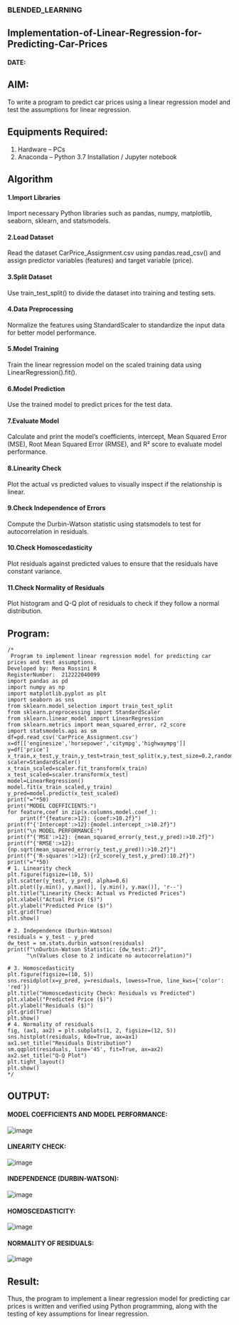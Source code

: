 ### BLENDED_LEARNING
## Implementation-of-Linear-Regression-for-Predicting-Car-Prices
#### DATE:
## AIM:
To write a program to predict car prices using a linear regression model and test the assumptions for linear regression.

## Equipments Required:
1. Hardware – PCs
2. Anaconda – Python 3.7 Installation / Jupyter notebook

## Algorithm
#### 1.Import Libraries
Import necessary Python libraries such as pandas, numpy, matplotlib, seaborn, sklearn, and statsmodels.

#### 2.Load Dataset
Read the dataset CarPrice_Assignment.csv using pandas.read_csv() and assign predictor variables (features) and target variable (price).

#### 3.Split Dataset
Use train_test_split() to divide the dataset into training and testing sets.

#### 4.Data Preprocessing
Normalize the features using StandardScaler to standardize the input data for better model performance.

#### 5.Model Training
Train the linear regression model on the scaled training data using LinearRegression().fit().

#### 6.Model Prediction
Use the trained model to predict prices for the test data.

#### 7.Evaluate Model
Calculate and print the model’s coefficients, intercept, Mean Squared Error (MSE), Root Mean Squared Error (RMSE), and R² score to evaluate model performance.

#### 8.Linearity Check
Plot the actual vs predicted values to visually inspect if the relationship is linear.

#### 9.Check Independence of Errors
Compute the Durbin-Watson statistic using statsmodels to test for autocorrelation in residuals.

#### 10.Check Homoscedasticity
Plot residuals against predicted values to ensure that the residuals have constant variance.

#### 11.Check Normality of Residuals
Plot histogram and Q-Q plot of residuals to check if they follow a normal distribution.
## Program:
```
/*
 Program to implement linear regression model for predicting car prices and test assumptions.
Developed by: Mena Rossini R
RegisterNumber:  212222040099
import pandas as pd
import numpy as np
import matplotlib.pyplot as plt
import seaborn as sns
from sklearn.model_selection import train_test_split
from sklearn.preprocessing import StandardScaler
from sklearn.linear_model import LinearRegression
from sklearn.metrics import mean_squared_error, r2_score
import statsmodels.api as sm
df=pd.read_csv('CarPrice_Assignment.csv')
x=df[['enginesize','horsepower','citympg','highwaympg']]
y=df['price']
x_train,x_test,y_train,y_test=train_test_split(x,y,test_size=0.2,random_state=42)
scaler=StandardScaler()
x_train_scaled=scaler.fit_transform(x_train)
x_test_scaled=scaler.transform(x_test)
model=LinearRegression()
model.fit(x_train_scaled,y_train)
y_pred=model.predict(x_test_scaled)
print("="*50)
print("MODEL COEFFICIENTS:")
for feature,coef in zip(x.columns,model.coef_):
    print(f"{feature:>12}: {coef:>10.2f}")
print(f"{'Intercept':>12}:{model.intercept_:>10.2f}")
print("\n MODEL PERFORMANCE:")
print(f"{'MSE':>12}: {mean_squared_error(y_test,y_pred):>10.2f}")
print(f"{'RMSE':>12}:{np.sqrt(mean_squared_error(y_test,y_pred)):>10.2f}")
print(f"{'R-squares':>12}:{r2_score(y_test,y_pred):10.2f}")
print("="*50)
# 1. Linearity check
plt.figure(figsize=(10, 5))
plt.scatter(y_test, y_pred, alpha=0.6)
plt.plot([y.min(), y.max()], [y.min(), y.max()], 'r--')
plt.title("Linearity Check: Actual vs Predicted Prices")
plt.xlabel("Actual Price ($)")
plt.ylabel("Predicted Price ($)")
plt.grid(True)
plt.show()

# 2. Independence (Durbin-Watson)
residuals = y_test - y_pred
dw_test = sm.stats.durbin_watson(residuals)
print(f"\nDurbin-Watson Statistic: {dw_test:.2f}",
      "\n(Values close to 2 indicate no autocorrelation)")

# 3. Homoscedasticity
plt.figure(figsize=(10, 5))
sns.residplot(x=y_pred, y=residuals, lowess=True, line_kws={'color': 'red'})
plt.title("Homoscedasticity Check: Residuals vs Predicted")
plt.xlabel("Predicted Price ($)")
plt.ylabel("Residuals ($)")
plt.grid(True)
plt.show()
# 4. Normality of residuals
fig, (ax1, ax2) = plt.subplots(1, 2, figsize=(12, 5))
sns.histplot(residuals, kde=True, ax=ax1)
ax1.set_title("Residuals Distribution")
sm.qqplot(residuals, line='45', fit=True, ax=ax2)
ax2.set_title("Q-Q Plot")
plt.tight_layout()
plt.show()
*/
```

## OUTPUT:
#### MODEL COEFFICIENTS AND MODEL PERFORMANCE:
![image](https://github.com/user-attachments/assets/9c25017c-79c9-429e-b133-072a5a028eee)
#### LINEARITY CHECK:
![image](https://github.com/user-attachments/assets/43f4bced-2db2-430a-9b68-e5ec83633d1b)
#### INDEPENDENCE (DURBIN-WATSON):
![image](https://github.com/user-attachments/assets/5e5ef0a8-0db7-480e-a401-869dc470edc9)

#### HOMOSCEDASTICITY:
![image](https://github.com/user-attachments/assets/e97122a8-94ef-4919-8a03-955da65d7d5e)
#### NORMALITY OF RESIDUALS:
![image](https://github.com/user-attachments/assets/20a9e8e7-ea19-4a0e-bd95-edec8a4e975d)

## Result:
Thus, the program to implement a linear regression model for predicting car prices is written and verified using Python programming, along with the testing of key assumptions for linear regression.
